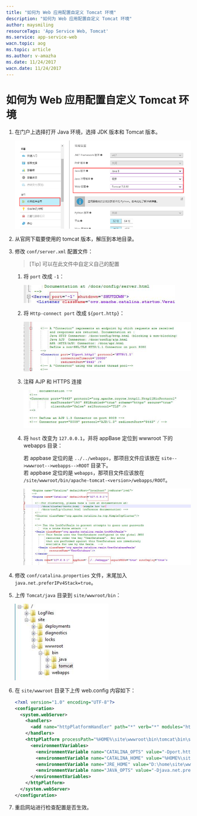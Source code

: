```yaml
---
title: "如何为 Web 应用配置自定义 Tomcat 环境"
description: "如何为 Web 应用配置自定义 Tomcat 环境"
author: maysmiling
resourceTags: 'App Service Web, Tomcat'
ms.service: app-service-web
wacn.topic: aog
ms.topic: article
ms.author: v-amazha
ms.date: 11/24/2017
wacn.date: 11/24/2017
---
```


# 如何为 Web 应用配置自定义 Tomcat 环境

1. 在门户上选择打开 Java 环境，选择 JDK 版本和 Tomcat 版本。

    ![01](media/aog-app-service-web-howto-configure-custom-tomcat-environment/01.png)

2. 从官网下载要使用的 tomcat 版本，解压到本地目录。

3. 修改 `conf/server.xml` 配置文件：

    > [Tip]
    > 可以在此文件中自定义自己的配置

    1. 将 `port` 改成 `-1`：                   

        ![02](media/aog-app-service-web-howto-configure-custom-tomcat-environment/02.png)

    2. 将 `Http-connect port` 改成 `${port.http}`：

        ![03](media/aog-app-service-web-howto-configure-custom-tomcat-environment/03.png)

    3. 注释 AJP 和 HTTPS 连接

        ![04](media/aog-app-service-web-howto-configure-custom-tomcat-environment/04.png)

    4. 将 `host` 改变为 `127.0.0.1`，并将 appBase 定位到 wwwroot 下的 webapps 目录：

        若 appbase 定位的是 `../../webapps`，那项目文件应该放在 `site-->wwwroot-->webapps-->ROOT` 目录下。</br>
        若 appbase 定位的是 `webapps`，那项目文件应该放在 `/site/wwwroot/bin/apache-tomcat-<version>/webapps/ROOT`。

        ![05](media/aog-app-service-web-howto-configure-custom-tomcat-environment/05.png)

4. 修改 `conf/catalina.properties` 文件，末尾加入 `java.net.preferIPv4Stack=true`。

5. 上传 `Tomcat/java` 目录到 `site/wwwroot/bin`：

    ![06](media/aog-app-service-web-howto-configure-custom-tomcat-environment/06.png)

6. 在 `site/wwwroot` 目录下上传 web.config 内容如下：

    ```XML
    <?xml version="1.0" encoding="UTF-8"?>
    <configuration>
      <system.webServer>
        <handlers>
          <add name="httpPlatformHandler" path="*" verb="*" modules="httpPlatformHandler" resourceType="Unspecified" />
        </handlers>
        <httpPlatform processPath="%HOME%\site\wwwroot\bin\tomcat\bin\startup.bat"  arguments="">
          <environmentVariables>
            <environmentVariable name="CATALINA_OPTS" value="-Dport.http=%HTTP_PLATFORM_PORT%" />
            <environmentVariable name="CATALINA_HOME" value="%HOME%\site\wwwroot\bin\tomcat" />
            <environmentVariable name="JRE_HOME" value="D:\home\site\wwwroot\bin\java\jdk1.6.0_45\jre6" />   <!-- 这个是指定 jre 的路径-->
            <environmentVariable name="JAVA_OPTS" value="-Djava.net.preferIPv4Stack=true" />
          </environmentVariables>
        </httpPlatform>
      </system.webServer>
    </configuration>
    ```

7. 重启网站进行检查配置是否生效。